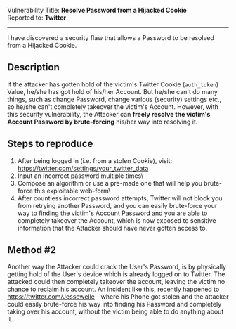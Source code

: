 Vulnerability Title: **Resolve Password from a Hijacked Cookie**\
Reported to: **Twitter**

---
I have discovered a security flaw that allows a Password to be resolved from a Hijacked Cookie.

## Description
If the attacker has gotten hold of the victim's Twitter Cookie (`auth_token`) Value, he/she has got hold of his/her Account. But he/she can't do many things, such as change Password, change various (security) settings etc., so he/she can't completely takeover the victim's Account.
However, with this security vulnerability, the Attacker can **freely resolve the victim's Account Password by brute-forcing** his/her way into resolving it.

## Steps to reproduce
1. After being logged in (i.e. from a stolen Cookie), visit: https://twitter.com/settings/your_twitter_data 
2. Input an incorrect password multiple times\
3. Compose an algorithm or use a pre-made one that will help you brute-force this exploitable web-form\
4. After countless incorrect password attempts, Twitter will not block you from retrying another Password, and you can easily brute-force your way to finding the victim's Account Password and you are able to completely takeover the Account, which is now exposed to sensitive information that the Attacker should have never gotten access to.

## Method #2
Another way the Attacker could crack the User's Password, is by physically getting hold of the User's device which is already logged on to Twitter. The attacked could then completely takeover the account, leaving the victim no chance to reclaim his account.
An incident like this, recently happened to https://twitter.com/Jessewelle - where his Phone got stolen and the attacker could easily brute-force his way into finding his Password and completely taking over his account, without the victim being able to do anything about it.
